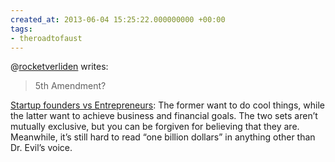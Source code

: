 ```yaml
---
created_at: 2013-06-04 15:25:22.000000000 +00:00
tags:
- theroadtofaust
---
```


@[rocketverliden](http://rocketverliden.tumblr.com/) writes:

> 5th Amendment?

[Startup founders vs
Entrepreneurs](http://swombat.com/2013/6/4/startup-founders-vs-entrepreneurs):
The former want to do cool things, while the latter want to achieve
business and financial goals. The two sets aren’t mutually exclusive,
but you can be forgiven for believing that they are. Meanwhile, it’s
still hard to read “one billion dollars” in anything other than Dr.
Evil’s voice.
